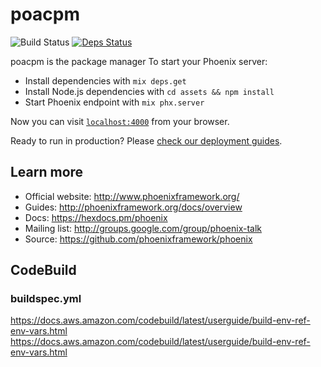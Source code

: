 # poacpm
![Build Status](https://codebuild.ap-northeast-1.amazonaws.com/badges?uuid=eyJlbmNyeXB0ZWREYXRhIjoiQ09aT0FWZU13dWxJU256bFA2Y0pIUDlrNk4zMFRjbWJQZm5IOTl6VXlCNURBM0NzVUUxZSthR1VUK3lObjBEY1g3c2oySzlsMEEzcFFaclRrUTlXS0RNPSIsIml2UGFyYW1ldGVyU3BlYyI6Im9DRkNsNmFjYzQrMk9idDAiLCJtYXRlcmlhbFNldFNlcmlhbCI6MX0%3D&branch=master) [![Deps Status](https://beta.hexfaktor.org/badge/all/github/poacpm/poacpm.svg)](https://beta.hexfaktor.org/github/poacpm/poacpm)

poacpm is the package manager
To start your Phoenix server:

  * Install dependencies with `mix deps.get`
  * Install Node.js dependencies with `cd assets && npm install`
  * Start Phoenix endpoint with `mix phx.server`

Now you can visit [`localhost:4000`](http://localhost:4000) from your browser.

Ready to run in production? Please [check our deployment guides](http://www.phoenixframework.org/docs/deployment).

## Learn more

  * Official website: http://www.phoenixframework.org/
  * Guides: http://phoenixframework.org/docs/overview
  * Docs: https://hexdocs.pm/phoenix
  * Mailing list: http://groups.google.com/group/phoenix-talk
  * Source: https://github.com/phoenixframework/phoenix

## CodeBuild
### buildspec.yml
https://docs.aws.amazon.com/codebuild/latest/userguide/build-env-ref-env-vars.html
https://docs.aws.amazon.com/codebuild/latest/userguide/build-env-ref-env-vars.html
